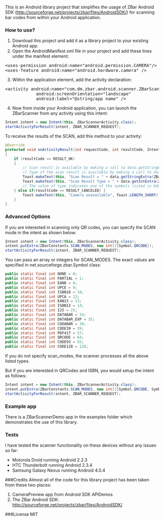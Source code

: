 This is an Android library project that simplifies the usage of ZBar Android SDK (http://sourceforge.net/projects/zbar/files/AndroidSDK/) for scanning bar codes from within your Android application.

### How to use?

1. Download this project and add it as a library project to your existing Android app.
2. Open the AndroidManifest.xml file in your project and add these lines under the manifest element:
<pre>
&lt;uses-permission android:name="android.permission.CAMERA"/&gt;
&lt;uses-feature android:name="android.hardware.camera" /&gt;
</pre>
3. Within the application element, add the activity declaration:
<pre>
&lt;activity android:name="com.dm.zbar.android.scanner.ZBarScannerActivity"
            android:screenOrientation="landscape"
            android:label="@string/app_name" /&gt;
</pre>
4. Now from inside your Android application, you can launch the ZBarScanner from any activity using this intent:

```java
Intent intent = new Intent(this, ZBarScannerActivity.class);
startActivityForResult(intent, ZBAR_SCANNER_REQUEST);
```

To receive the results of the SCAN, add this method to your activity:

```java
@Override
protected void onActivityResult(int requestCode, int resultCode, Intent data)
{    
    if (resultCode == RESULT_OK) 
    {
        // Scan result is available by making a call to data.getStringExtra(ZBarConstants.SCAN_RESULT)
        // Type of the scan result is available by making a call to data.getStringExtra(ZBarConstants.SCAN_RESULT_TYPE)
        Toast.makeText(this, "Scan Result = " + data.getStringExtra(ZBarConstants.SCAN_RESULT), Toast.LENGTH_SHORT).show();
        Toast.makeText(this, "Scan Result Type = " + data.getIntExtra(ZBarConstants.SCAN_RESULT_TYPE, 0), Toast.LENGTH_SHORT).show();
        // The value of type indicates one of the symbols listed in Advanced Options below.
    } else if(resultCode == RESULT_CANCELED) {
        Toast.makeText(this, "Camera unavailable", Toast.LENGTH_SHORT).show();
    }
}
```  

### Advanced Options
If you are interested in scanning only QR codes, you can specify the SCAN mode in the intent as shown below:
```java
Intent intent = new Intent(this, ZBarScannerActivity.class);
intent.putExtra(ZBarConstants.SCAN_MODES, new int[]{Symbol.QRCODE});
startActivityForResult(intent, ZBAR_SCANNER_REQUEST);
```

You can pass an array or integers for SCAN_MODES. The exact values are specified in net.sourceforge.zbar.Symbol class:
```java
public static final int NONE = 0;
public static final int PARTIAL = 1;
public static final int EAN8 = 8;
public static final int UPCE = 9;
public static final int ISBN10 = 10;
public static final int UPCA = 12;
public static final int EAN13 = 13;
public static final int ISBN13 = 14;
public static final int I25 = 25;
public static final int DATABAR = 34;
public static final int DATABAR_EXP = 35;
public static final int CODABAR = 38;
public static final int CODE39 = 39;
public static final int PDF417 = 57;
public static final int QRCODE = 64;
public static final int CODE93 = 93;
public static final int CODE128 = 128;
```

If you do not specify scan_modes, the scanner processes all the above listed types.

But if you are interested in QRCodes and ISBN, you would setup the intent as follows:
```java
Intent intent = new Intent(this, ZBarScannerActivity.class);
intent.putExtra(ZBarConstants.SCAN_MODES, new int[]{Symbol.QRCODE, Symbol.ISBN10, Symbol.ISBN13});
startActivityForResult(intent, ZBAR_SCANNER_REQUEST);
```

### Example app
There is a ZBarScannerDemo app in the examples folder which demonstrates the use of this library.

### Tests
I have tested the scanner functionality on these devices without any issues so far:
* Motorola Droid running Android 2.2.3
* HTC Thunderbolt running Android 2.3.4
* Samsung Galaxy Nexus running Android 4.0.4

###Credits
Almost all of the code for this library project has been taken from these two places:

1. CameraPreview app from Android SDK APIDemos 
2. The ZBar Android SDK: http://sourceforge.net/projects/zbar/files/AndroidSDK/

###License
MIT




